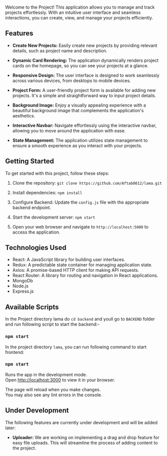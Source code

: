 Welcome to the Project! This application allows you to manage and track projects effortlessly. With an intuitive user interface and seamless interactions, you can create, view, and manage your projects efficiently.

## Features

- **Create New Projects:** Easily create new projects by providing relevant details, such as project name and description.

- **Dynamic Card Rendering:** The application dynamically renders project cards on the homepage, so you can see your projects at a glance.

- **Responsive Design:** The user interface is designed to work seamlessly across various devices, from desktops to mobile devices.

- **Project Form:** A user-friendly project form is available for adding new projects. It's a simple and straightforward way to input project details.

- **Background Image:** Enjoy a visually appealing experience with a beautiful background image that complements the application's aesthetics.

- **Interactive Navbar:** Navigate effortlessly using the interactive navbar, allowing you to move around the application with ease.

- **State Management:** The application utilizes state management to ensure a smooth experience as you interact with your projects.

## Getting Started

To get started with this project, follow these steps:

1. Clone the repository: `git clone https://github.com/Aftab0012/lama.git`

2. Install dependencies: `npm install`

3. Configure Backend: Update the `config.js` file with the appropriate backend endpoint.

4. Start the development server: `npm start`

5. Open your web browser and navigate to `http://localhost:5000` to access the application.

## Technologies Used

- React: A JavaScript library for building user interfaces.
- Redux: A predictable state container for managing application state.
- Axios: A promise-based HTTP client for making API requests.
- React Router: A library for routing and navigation in React applications.
- MongoDb
- Node.js
- Express.js

## Available Scripts

In the Project directory lama do `cd backend` and youll go to `BACKEND` folder and run following script to start the backend:-

### `npm start`

In the project directory `lama`, you can run following command to start frontend:

### `npm start`

Runs the app in the development mode.\
Open [http://localhost:3000](http://localhost:3000) to view it in your browser.

The page will reload when you make changes.\
You may also see any lint errors in the console.

## Under Development

The following features are currently under development and will be added later:

- **Uploader:** We are working on implementing a drag and drop feature for easy file uploads. This will streamline the process of adding content to the project.
